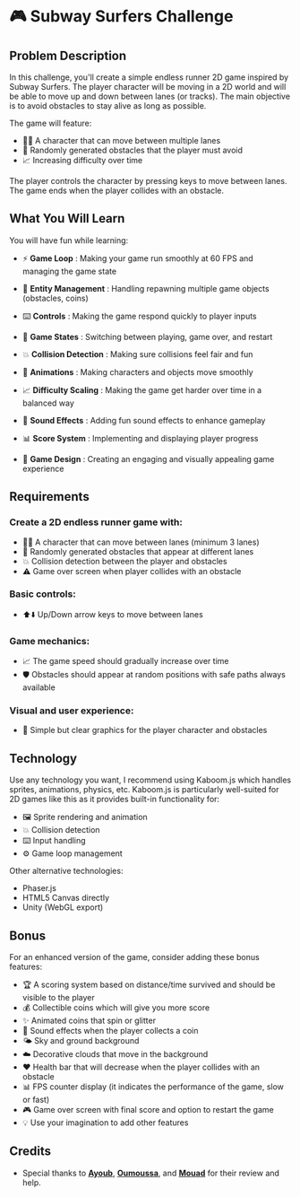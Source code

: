 # 🎮 Subway Surfers Challenge

## Problem Description

In this challenge, you'll create a simple endless runner 2D game inspired by Subway Surfers. The player character will be moving in a 2D world and will be able to move up and down between lanes (or tracks). The main objective is to avoid obstacles to stay alive as long as possible.

The game will feature:

- 🏃‍♂️ A character that can move between multiple lanes
- 🚧 Randomly generated obstacles that the player must avoid
- 📈 Increasing difficulty over time

The player controls the character by pressing keys to move between lanes. The game ends when the player collides with an obstacle.

## What You Will Learn

You will have fun while learning:

- ⚡ **Game Loop** :
  Making your game run smoothly at 60 FPS and managing the game state

- 🎯 **Entity Management** :
  Handling repawning multiple game objects (obstacles, coins)

- ⌨️ **Controls** :
  Making the game respond quickly to player inputs

- 🎯 **Game States** :
  Switching between playing, game over, and restart

- 💥 **Collision Detection** :
  Making sure collisions feel fair and fun

- 🎨 **Animations** :
  Making characters and objects move smoothly

- 📈 **Difficulty Scaling** :
  Making the game get harder over time in a balanced way

- 🎵 **Sound Effects** :
  Adding fun sound effects to enhance gameplay

- 📊 **Score System** :
  Implementing and displaying player progress

- 🎨 **Game Design** :
  Creating an engaging and visually appealing game experience

## Requirements

### Create a 2D endless runner game with:

- 🏃‍♂️ A character that can move between lanes (minimum 3 lanes)
- 🚧 Randomly generated obstacles that appear at different lanes
- 💥 Collision detection between the player and obstacles
- ⚠️ Game over screen when player collides with an obstacle

### Basic controls:

- ⬆️⬇️ Up/Down arrow keys to move between lanes

### Game mechanics:

- 📈 The game speed should gradually increase over time
- 🛡️ Obstacles should appear at random positions with safe paths always available

### Visual and user experience:

- 🎨 Simple but clear graphics for the player character and obstacles

## Technology

Use any technology you want, I recommend using Kaboom.js which handles sprites, animations, physics, etc. Kaboom.js is particularly well-suited for 2D games like this as it provides built-in functionality for:

- 🖼️ Sprite rendering and animation
- 💥 Collision detection
- ⌨️ Input handling
- ⚙️ Game loop management

Other alternative technologies:

- Phaser.js
- HTML5 Canvas directly
- Unity (WebGL export)

## Bonus

For an enhanced version of the game, consider adding these bonus features:

- 🏆 A scoring system based on distance/time survived and should be visible to the player
- 💰 Collectible coins which will give you more score
- ✨ Animated coins that spin or glitter
- 🎵 Sound effects when the player collects a coin
- 🌤️ Sky and ground background
- ☁️ Decorative clouds that move in the background
- ❤️ Health bar that will decrease when the player collides with an obstacle
- 📊 FPS counter display (it indicates the performance of the game, slow or fast)
- 🎮 Game over screen with final score and option to restart the game
- 💡 Use your imagination to add other features

## Credits

- Special thanks to [**Ayoub**](https://www.linkedin.com/in/ayoub-ben-hamou/), [**Oumoussa**](https://www.linkedin.com/in/aoumoussa/), and [**Mouad**](https://www.linkedin.com/in/mouad-ait-ougrram/) for their review and help.
